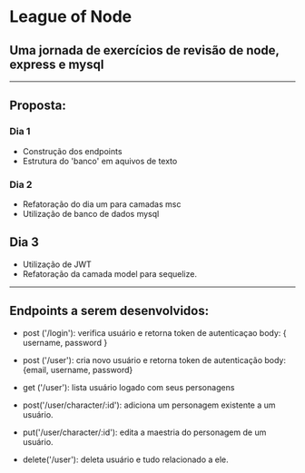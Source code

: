 # League of Node
## Uma jornada de exercícios de revisão de node, express e mysql 
___

## Proposta:
### Dia 1
   - Construção dos endpoints
   - Estrutura do 'banco' em aquivos de texto

### Dia 2
   - Refatoração do dia um para camadas msc 
   - Utilização de banco de dados mysql

## Dia 3
   - Utilização de JWT
   - Refatoração da camada model para sequelize.
___

## Endpoints a serem desenvolvidos:
  - post ('/login'): verifica usuário e retorna token de autenticaçao
    body: { username, password }

  - post ('/user'): cria novo usuário e retorna token de autenticação
    body: {email, username, password}

  - get ('/user'): lista usuário logado com seus personagens

  - post('/user/character/:id'): adiciona um personagem existente a um usuário.

  - put('/user/character/:id'): edita a maestria do personagem de um usuário. 

  - delete('/user'): deleta usuário e tudo relacionado a ele.
